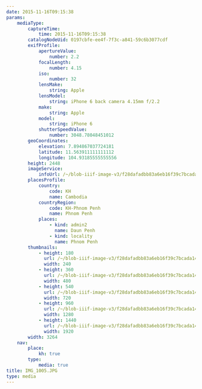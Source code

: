 ```yaml
---
date: 2015-11-16T09:15:38
params:
    mediaType:
        captureTime:
            time: 2015-11-16T09:15:38
        catalogNodeUid: 0197cbfe-ee4f-7f3c-a841-59c6b3077cdf
        exifProfile:
            apertureValue:
                number: 2.2
            focalLength:
                number: 4.15
            iso:
                number: 32
            lensMake:
                string: Apple
            lensModel:
                string: iPhone 6 back camera 4.15mm f/2.2
            make:
                string: Apple
            model:
                string: iPhone 6
            shutterSpeedValue:
                number: 3048.78048451012
        geoCoordinates:
            elevation: 7.894867037724181
            latitude: 11.563911111111112
            longitude: 104.93185555555556
        height: 2448
        imageService:
            infoUrl: /~/blob-iiif-image-v3/f28dafadbb83a6eb16f39c7bcada1443176fdd029aee29483f21cf718dada55e/info.json
        placesProfile:
            country:
                code: KH
                name: Cambodia
            countryRegion:
                code: KH-Phnom Penh
                name: Phnom Penh
            places:
                - kind: admin2
                  name: Daun Penh
                - kind: locality
                  name: Phnom Penh
        thumbnails:
            - height: 180
              url: /~/blob-iiif-image-v3/f28dafadbb83a6eb16f39c7bcada1443176fdd029aee29483f21cf718dada55e/full/240%2C180/0/default.jpg
              width: 240
            - height: 360
              url: /~/blob-iiif-image-v3/f28dafadbb83a6eb16f39c7bcada1443176fdd029aee29483f21cf718dada55e/full/480%2C360/0/default.jpg
              width: 480
            - height: 540
              url: /~/blob-iiif-image-v3/f28dafadbb83a6eb16f39c7bcada1443176fdd029aee29483f21cf718dada55e/full/720%2C540/0/default.jpg
              width: 720
            - height: 960
              url: /~/blob-iiif-image-v3/f28dafadbb83a6eb16f39c7bcada1443176fdd029aee29483f21cf718dada55e/full/1280%2C960/0/default.jpg
              width: 1280
            - height: 1440
              url: /~/blob-iiif-image-v3/f28dafadbb83a6eb16f39c7bcada1443176fdd029aee29483f21cf718dada55e/full/1920%2C1440/0/default.jpg
              width: 1920
        width: 3264
    nav:
        place:
            kh: true
        type:
            media: true
title: IMG_1005.JPG
type: media
---
```

